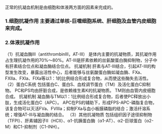 ## 


正常的抗凝血机制是由细胞和体液两方面的因素来完成的。
### 1.细胞抗凝作用 主要通过单核-巨噬细胞系统、肝细胞及血管内皮细胞来完成。
### 2.体液抗凝作用
（1）抗凝血酶Ⅲ（antithrombinⅢ，AT-Ⅲ）
是体内主要的抗凝物质，其抗凝作用占生理抗凝作用的70%～80%。AT-Ⅲ是肝素依赖的丝氨酸蛋白酶抑制物，分子中有肝素结合位点和凝血酶结合位点。
抗凝机制
肝素与AT-Ⅲ结合，引起AT-Ⅲ的构型发生改变，暴露出活性中心，后者能够与丝氨酸蛋白酶如凝血酶、FⅩa、FⅫa、FⅪa、FⅨa等以1：1的比例结合形成复合物，从而使这些酶失去活性。
（2）蛋白C系统
包括蛋白C、蛋白S、血栓调节蛋白（TM）及活化蛋白C抑制物。
PC和PS均由肝脏合成，是依赖维生素K的抗凝物质。
TM则由血管内皮细胞合成。
抗凝机制
凝血酶与TM以1：1比例结合形成复合物，后者使PC释放出小肽，生成活化蛋白C（APC）。
APC在PS的辅助下，形成FPS-APC-磷脂复合物，该复合物可以灭活FⅤa、FⅧa；抑制FⅩa与血小板膜磷脂的结合；激活纤溶系统；增强AT-Ⅲ与凝血酶的结合。
（3）其他抗凝物质
包括组织因子途径抑制物（TFPI）、肝素辅因子Ⅱ（HCⅡ）、α1-抗胰蛋白酶（α1-AT）、α2-巨球蛋白（α2-M）和C1-抑制剂（C1-INH）。
